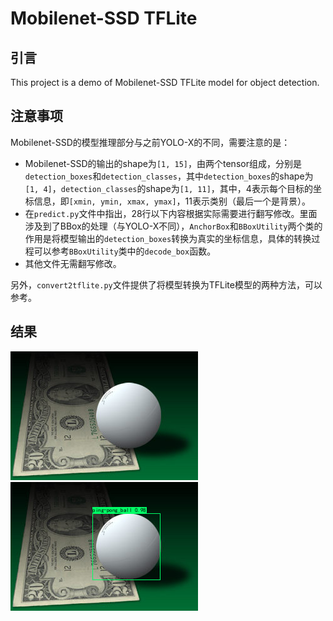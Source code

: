 # Mobilenet-SSD TFLite

## 引言

This project is a demo of Mobilenet-SSD TFLite model for object detection.

## 注意事项

Mobilenet-SSD的模型推理部分与之前YOLO-X的不同，需要注意的是：

- Mobilenet-SSD的输出的shape为`[1, 15]`，由两个tensor组成，分别是`detection_boxes`和`detection_classes`，其中`detection_boxes`的shape为`[1, 4]`，`detection_classes`的shape为`[1, 11]`，其中，4表示每个目标的坐标信息，即`[xmin, ymin, xmax, ymax]`，11表示类别（最后一个是背景）。
- 在`predict.py`文件中指出，28行以下内容根据实际需要进行翻写修改。里面涉及到了BBox的处理（与YOLO-X不同），`AnchorBox`和`BBoxUtility`两个类的作用是将模型输出的`detection_boxes`转换为真实的坐标信息，具体的转换过程可以参考`BBoxUtility`类中的`decode_box`函数。
- 其他文件无需翻写修改。

另外，`convert2tflite.py`文件提供了将模型转换为TFLite模型的两种方法，可以参考。

## 结果

![](./test.jpg)
![](./result.jpg)

